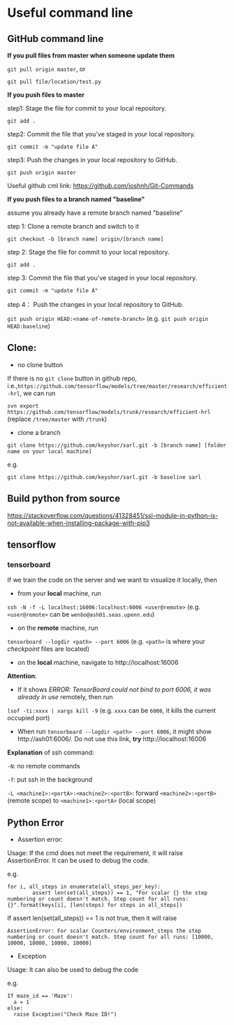 # Useful command line

## GitHub command line

**If you pull files from master when someone update them**

`git pull origin master`, or

`git pull file/location/test.py`

**If you push files to master**

step1: Stage the file for commit to your local repository.

`git add .`

step2: Commit the file that you've staged in your local repository.

`git commit -m "update file A"`

step3: Push the changes in your local repository to GitHub.

`git push origin master`

Useful github cml link: https://github.com/joshnh/Git-Commands

**If you push files to a branch named "baseline"**

assume you already have a remote branch named "baseline"

step 1: Clone a remote branch and switch to it

`git checkout -b [branch name] origin/[branch name]`

step 2: Stage the file for commit to your local repository.

`git add .`

step 3: Commit the file that you've staged in your local repository.

`git commit -m "update file A"`

step 4： Push the changes in your local repository to GitHub. 

`git push origin HEAD:<name-of-remote-branch>` (e.g. `git push origin HEAD:baseline`)

## Clone:

- no clone button

If there is no `git clone` button in github repo, i.e.,`https://github.com/tensorflow/models/tree/master/research/efficient-hrl`, we can run

`svn export https://github.com/tensorflow/models/trunk/research/efficient-hrl` (replace `/tree/master` with `/trunk`)

- clone a branch

`git clone https://github.com/keyshor/sarl.git -b [branch name] [folder name on your local machine]`

e.g.

`git clone https://github.com/keyshor/sarl.git -b baseline sarl`

## Build python from source

https://stackoverflow.com/questions/41328451/ssl-module-in-python-is-not-available-when-installing-package-with-pip3

## tensorflow

### tensorboard

If we train the code on the server and we want to visualize it locally, then

- from your **local** machine, run

`ssh -N -f -L localhost:16006:localhost:6006 <user@remote>` (e.g. `<user@remote>` can be `wenbo@ash01.seas.upenn.edu`)

- on the **remote** machine, run

`tensorboard --logdir <path> --port 6006` (e.g. `<path>` is where your *checkpoint* files are located)

- on the **local** machine, navigate to http://localhost:16006

**Attention**: 

- If it shows *ERROR: TensorBoard could not bind to port 6006, it was already in use* remotely, then run

`lsof -ti:xxxx | xargs kill -9` (e.g. `xxxx` can be `6006`, it kills the current occupied port)

- When run `tensorboard --logdir <path> --port 6006`, it might show http://ash01:6006/. Do not use this link, **try** http://localhost:16006

**Explanation** of ssh command:

`-N`: no remote commands

`-f`: put ssh in the background

`-L <machine1>:<portA>:<machine2>:<portB>`: forward `<machine2>:<portB>` (remote scope) to `<machine1>:<portA>` (local scope) 


## Python Error

- Assertion error:

Usage: If the cmd does not meet the requirement, it will raise AssertionError. It can be used to debug the code.

e.g.
```
for i, all_steps in enumerate(all_steps_per_key):
        assert len(set(all_steps)) == 1, "For scalar {} the step numbering or count doesn't match. Step count for all runs: {}".format(keys[i], [len(steps) for steps in all_steps])
```

If assert len(set(all_steps)) == 1 is not true, then it will raise

```
AssertionError: For scalar Counters/environment_steps the step numbering or count doesn't match. Step count for all runs: [10000, 10000, 10000, 10000, 10000]
```

- Exception 

Usage: It can also be used to debug the code

e.g.
```
If maze_id == 'Maze':
  a = 1
else:
  raise Exception("Check Maze ID!")
```
